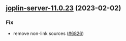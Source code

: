 

## [joplin-server-11.0.23](https://github.com/truecharts/charts/compare/joplin-server-11.0.22...joplin-server-11.0.23) (2023-02-02)

### Fix

- remove non-link sources ([#6826](https://github.com/truecharts/charts/issues/6826))
  
  